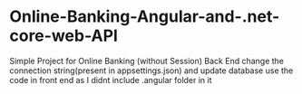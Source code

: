 # Online-Banking-Angular-and-.net-core-web-API
Simple Project for Online Banking (without Session)
Back End change the connection string(present in appsettings.json) and update database
use the code in front end as I didnt include .angular folder in it 
